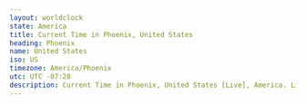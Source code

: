 ```yaml
---
layout: worldclock
state: America
title: Current Time in Phoenix, United States
heading: Phoenix
name: United States
iso: US
timezone: America/Phoenix
utc: UTC -07:28
description: Current Time in Phoenix, United States [Live], America. Live update now time in Phoenix, timezone America/Phoenix, UTC -07:28, Country ISO code & Current Local Time.
---
```



